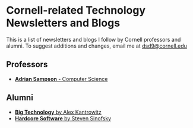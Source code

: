 # Cornell-related Technology Newsletters and Blogs

This is a list of newsletters and blogs I follow by Cornell professors and alumni. To suggest additions and changes, email me at [dsd9@cornell.edu](mailto:dsd9@cornell.edu)

## Professors

* [**Adrian Sampson** - Computer Science](https://www.cs.cornell.edu/~asampson/blog/)

## Alumni
* [**Big Technology** by Alex Kantrowitz](https://www.bigtechnology.com/)
* [**Hardcore Software** by Steven Sinofsky](https://hardcoresoftware.learningbyshipping.com/)

